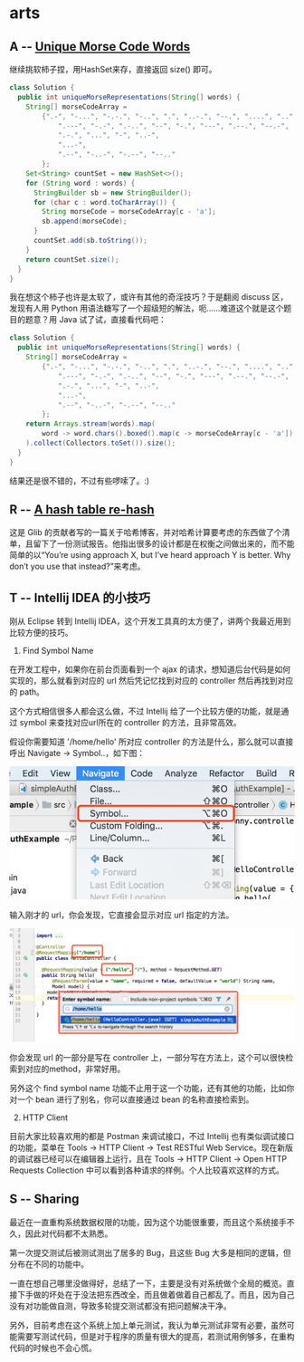# arts 

## A --  [Unique Morse Code Words](https://leetcode.com/problems/unique-morse-code-words/description/)

继续挑软柿子捏，用HashSet来存，直接返回 size() 即可。

```java
class Solution {
  public int uniqueMorseRepresentations(String[] words) {
    String[] morseCodeArray =
        {".-", "-...", "-.-.", "-..", ".", "..-.", "--.", "....", "..",
            ".---", "-.-", ".-..", "--", "-.", "---", ".--.", "--.-",
            ".-.", "...", "-", "..-",
            "...-",
            ".--", "-..-", "-.--", "--.."
        };
    Set<String> countSet = new HashSet<>();
    for (String word : words) {
      StringBuilder sb = new StringBuilder();
      for (char c : word.toCharArray()) {
        String morseCode = morseCodeArray[c - 'a'];
        sb.append(morseCode);
      }
      countSet.add(sb.toString());
    }
    return countSet.size();
  }
}
```

我在想这个柿子也许是太软了，或许有其他的奇淫技巧？于是翻阅 discuss 区，发现有人用 Python 用语法糖写了一个超级短的解法，呃……难道这个就是这个题目的题意？用 Java 试了试，直接看代码吧：

```java
class Solution {
  public int uniqueMorseRepresentations(String[] words) {
    String[] morseCodeArray =
        {".-", "-...", "-.-.", "-..", ".", "..-.", "--.", "....", "..",
            ".---", "-.-", ".-..", "--", "-.", "---", ".--.", "--.-",
            ".-.", "...", "-", "..-",
            "...-",
            ".--", "-..-", "-.--", "--.."
        };
    return Arrays.stream(words).map(
        word -> word.chars().boxed().map(c -> morseCodeArray[c - 'a']).reduce("", (a, b) -> a + b)
    ).collect(Collectors.toSet()).size();
  }
}
```

结果还是很不错的，不过有些啰嗦了。:)

## R -- [A hash table re-hash](https://hpjansson.org/blag/2018/07/24/a-hash-table-re-hash/)

这是 Glib 的贡献者写的一篇关于哈希博客，并对哈希计算要考虑的东西做了个清单，且留下了一份测试报告。他指出很多的设计都是在权衡之间做出来的，而不能简单的以“You’re using approach X, but I’ve heard approach Y is better. Why don’t you use that instead?”来考虑。

## T -- Intellij IDEA 的小技巧

刚从 Eclipse 转到 Intellij IDEA，这个开发工具真的太方便了，讲两个我最近用到比较方便的技巧。

1. Find Symbol Name

在开发工程中，如果你在前台页面看到一个 ajax 的请求，想知道后台代码是如何实现的，那么就看到对应的 url 然后凭记忆找到对应的 controller 然后再找到对应的 path。

这个方式相信很多人都会这么做，不过 Intellij 给了一个比较方便的功能，就是通过 symbol 来查找对应url所在的 controller 的方法，且非常高效。

假设你需要知道 '/home/hello' 所对应 controller 的方法是什么，那么就可以直接呼出 Navigate -> Symbol..，如下图：

![find symbol name](/assets/images/find_symbol_name.jpg)

输入刚才的 url，你会发现，它直接会显示对应 url 指定的方法。

![find right method](/assets/images/find_right_method.jpg)

你会发现 url 的一部分是写在 controller 上，一部分写在方法上，这个可以很快检索到对应的method，非常好用。

另外这个 find symbol name 功能不止用于这一个功能，还有其他的功能，比如你对一个 bean 进行了别名，你可以直接通过 bean 的名称直接检索到。

2. HTTP Client

目前大家比较喜欢用的都是 Postman 来调试接口，不过 Intellij 也有类似调试接口的功能，菜单在 Tools -> HTTP Client -> Test RESTful Web Service。现在新版的调试器已经可以在编辑器上运行，且在 Tools -> HTTP Client -> Open HTTP Requests Collection 中可以看到各种请求的样例。个人比较喜欢这样的方式。

## S -- Sharing

最近在一直重构系统数据权限的功能，因为这个功能很重要，而且这个系统接手不久，因此对代码都不太熟悉。

第一次提交测试后被测试测出了居多的 Bug，且这些 Bug 大多是相同的逻辑，但分布在不同的功能中。

一直在想自己哪里没做得好，总结了一下，主要是没有对系统做个全局的概览。直接下手做的坏处在于没法把东西改全，而且做着做着自己都乱了。而且，因为自己没有对功能做自测，导致多轮提交测试都没有把问题解决干净。

另外，目前考虑在这个系统上加上单元测试，我认为单元测试非常有必要，虽然可能需要写测试代码，但是对于程序的质量有很大的提高，若测试用例够多，在重构代码的时候也不会心慌。